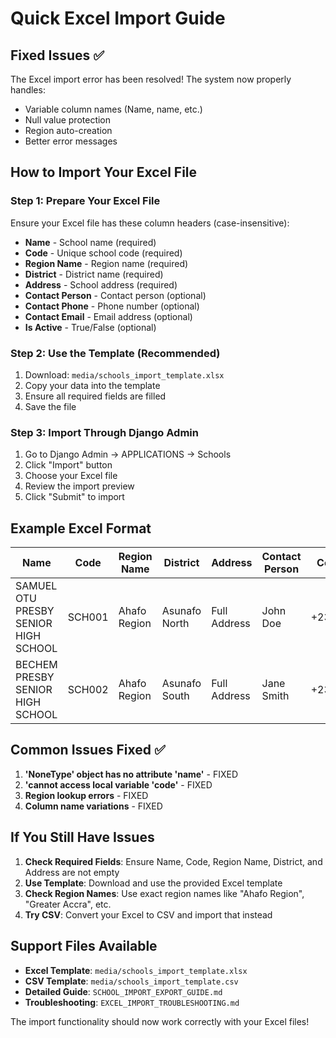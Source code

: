 # Quick Excel Import Guide

## Fixed Issues ✅

The Excel import error has been resolved! The system now properly handles:
- Variable column names (Name, name, etc.)
- Null value protection
- Region auto-creation
- Better error messages

## How to Import Your Excel File

### Step 1: Prepare Your Excel File
Ensure your Excel file has these column headers (case-insensitive):
- **Name** - School name (required)
- **Code** - Unique school code (required)  
- **Region Name** - Region name (required)
- **District** - District name (required)
- **Address** - School address (required)
- **Contact Person** - Contact person (optional)
- **Contact Phone** - Phone number (optional)
- **Contact Email** - Email address (optional)
- **Is Active** - True/False (optional)

### Step 2: Use the Template (Recommended)
1. Download: `media/schools_import_template.xlsx`
2. Copy your data into the template
3. Ensure all required fields are filled
4. Save the file

### Step 3: Import Through Django Admin
1. Go to Django Admin → APPLICATIONS → Schools
2. Click "Import" button
3. Choose your Excel file
4. Review the import preview
5. Click "Submit" to import

## Example Excel Format

| Name | Code | Region Name | District | Address | Contact Person | Contact Phone | Contact Email | Is Active |
|------|------|-------------|----------|---------|----------------|---------------|---------------|-----------|
| SAMUEL OTU PRESBY SENIOR HIGH SCHOOL | SCH001 | Ahafo Region | Asunafo North | Full Address | John Doe | +233123456789 | contact@school.edu.gh | True |
| BECHEM PRESBY SENIOR HIGH SCHOOL | SCH002 | Ahafo Region | Asunafo South | Full Address | Jane Smith | +233987654321 | contact@school.edu.gh | True |

## Common Issues Fixed ✅

1. **'NoneType' object has no attribute 'name'** - FIXED
2. **'cannot access local variable 'code'** - FIXED  
3. **Region lookup errors** - FIXED
4. **Column name variations** - FIXED

## If You Still Have Issues

1. **Check Required Fields**: Ensure Name, Code, Region Name, District, and Address are not empty
2. **Use Template**: Download and use the provided Excel template
3. **Check Region Names**: Use exact region names like "Ahafo Region", "Greater Accra", etc.
4. **Try CSV**: Convert your Excel to CSV and import that instead

## Support Files Available

- **Excel Template**: `media/schools_import_template.xlsx`
- **CSV Template**: `media/schools_import_template.csv`
- **Detailed Guide**: `SCHOOL_IMPORT_EXPORT_GUIDE.md`
- **Troubleshooting**: `EXCEL_IMPORT_TROUBLESHOOTING.md`

The import functionality should now work correctly with your Excel files!
